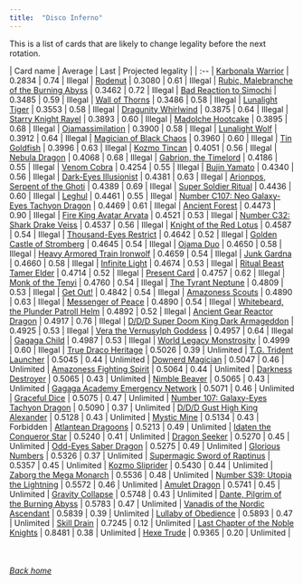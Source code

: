 ```yaml
---
title:  "Disco Inferno"
---
```


This is a list of cards that are likely to change legality before the next rotation.

| Card name | Average | Last | Projected legality |
| :-- |
[Karbonala Warrior](https://db.ygoprodeck.com/card/?search=Karbonala%20Warrior) | 0.2834 | 0.74 | Illegal |
[Rodenut](https://db.ygoprodeck.com/card/?search=Rodenut) | 0.3080 | 0.61 | Illegal |
[Rubic, Malebranche of the Burning Abyss](https://db.ygoprodeck.com/card/?search=Rubic,%20Malebranche%20of%20the%20Burning%20Abyss) | 0.3462 | 0.72 | Illegal |
[Bad Reaction to Simochi](https://db.ygoprodeck.com/card/?search=Bad%20Reaction%20to%20Simochi) | 0.3485 | 0.59 | Illegal |
[Wall of Thorns](https://db.ygoprodeck.com/card/?search=Wall%20of%20Thorns) | 0.3486 | 0.58 | Illegal |
[Lunalight Tiger](https://db.ygoprodeck.com/card/?search=Lunalight%20Tiger) | 0.3553 | 0.58 | Illegal |
[Dragunity Whirlwind](https://db.ygoprodeck.com/card/?search=Dragunity%20Whirlwind) | 0.3875 | 0.64 | Illegal |
[Starry Knight Rayel](https://db.ygoprodeck.com/card/?search=Starry%20Knight%20Rayel) | 0.3893 | 0.60 | Illegal |
[Madolche Hootcake](https://db.ygoprodeck.com/card/?search=Madolche%20Hootcake) | 0.3895 | 0.68 | Illegal |
[Ojamassimilation](https://db.ygoprodeck.com/card/?search=Ojamassimilation) | 0.3900 | 0.58 | Illegal |
[Lunalight Wolf](https://db.ygoprodeck.com/card/?search=Lunalight%20Wolf) | 0.3912 | 0.64 | Illegal |
[Magician of Black Chaos](https://db.ygoprodeck.com/card/?search=Magician%20of%20Black%20Chaos) | 0.3960 | 0.60 | Illegal |
[Tin Goldfish](https://db.ygoprodeck.com/card/?search=Tin%20Goldfish) | 0.3996 | 0.63 | Illegal |
[Kozmo Tincan](https://db.ygoprodeck.com/card/?search=Kozmo%20Tincan) | 0.4051 | 0.56 | Illegal |
[Nebula Dragon](https://db.ygoprodeck.com/card/?search=Nebula%20Dragon) | 0.4068 | 0.68 | Illegal |
[Gabrion, the Timelord](https://db.ygoprodeck.com/card/?search=Gabrion,%20the%20Timelord) | 0.4186 | 0.55 | Illegal |
[Venom Cobra](https://db.ygoprodeck.com/card/?search=Venom%20Cobra) | 0.4254 | 0.55 | Illegal |
[Bujin Yamato](https://db.ygoprodeck.com/card/?search=Bujin%20Yamato) | 0.4340 | 0.56 | Illegal |
[Dark-Eyes Illusionist](https://db.ygoprodeck.com/card/?search=Dark-Eyes%20Illusionist) | 0.4381 | 0.63 | Illegal |
[Arionpos, Serpent of the Ghoti](https://db.ygoprodeck.com/card/?search=Arionpos,%20Serpent%20of%20the%20Ghoti) | 0.4389 | 0.69 | Illegal |
[Super Soldier Ritual](https://db.ygoprodeck.com/card/?search=Super%20Soldier%20Ritual) | 0.4436 | 0.60 | Illegal |
[Leghul](https://db.ygoprodeck.com/card/?search=Leghul) | 0.4461 | 0.55 | Illegal |
[Number C107: Neo Galaxy-Eyes Tachyon Dragon](https://db.ygoprodeck.com/card/?search=Number%20C107:%20Neo%20Galaxy-Eyes%20Tachyon%20Dragon) | 0.4469 | 0.61 | Illegal |
[Ancient Forest](https://db.ygoprodeck.com/card/?search=Ancient%20Forest) | 0.4473 | 0.90 | Illegal |
[Fire King Avatar Arvata](https://db.ygoprodeck.com/card/?search=Fire%20King%20Avatar%20Arvata) | 0.4521 | 0.53 | Illegal |
[Number C32: Shark Drake Veiss](https://db.ygoprodeck.com/card/?search=Number%20C32:%20Shark%20Drake%20Veiss) | 0.4537 | 0.56 | Illegal |
[Knight of the Red Lotus](https://db.ygoprodeck.com/card/?search=Knight%20of%20the%20Red%20Lotus) | 0.4587 | 0.54 | Illegal |
[Thousand-Eyes Restrict](https://db.ygoprodeck.com/card/?search=Thousand-Eyes%20Restrict) | 0.4642 | 0.52 | Illegal |
[Golden Castle of Stromberg](https://db.ygoprodeck.com/card/?search=Golden%20Castle%20of%20Stromberg) | 0.4645 | 0.54 | Illegal |
[Ojama Duo](https://db.ygoprodeck.com/card/?search=Ojama%20Duo) | 0.4650 | 0.58 | Illegal |
[Heavy Armored Train Ironwolf](https://db.ygoprodeck.com/card/?search=Heavy%20Armored%20Train%20Ironwolf) | 0.4659 | 0.54 | Illegal |
[Junk Gardna](https://db.ygoprodeck.com/card/?search=Junk%20Gardna) | 0.4660 | 0.58 | Illegal |
[Infinite Light](https://db.ygoprodeck.com/card/?search=Infinite%20Light) | 0.4674 | 0.53 | Illegal |
[Ritual Beast Tamer Elder](https://db.ygoprodeck.com/card/?search=Ritual%20Beast%20Tamer%20Elder) | 0.4714 | 0.52 | Illegal |
[Present Card](https://db.ygoprodeck.com/card/?search=Present%20Card) | 0.4757 | 0.62 | Illegal |
[Monk of the Tenyi](https://db.ygoprodeck.com/card/?search=Monk%20of%20the%20Tenyi) | 0.4760 | 0.54 | Illegal |
[The Tyrant Neptune](https://db.ygoprodeck.com/card/?search=The%20Tyrant%20Neptune) | 0.4809 | 0.53 | Illegal |
[Get Out!](https://db.ygoprodeck.com/card/?search=Get%20Out!) | 0.4842 | 0.54 | Illegal |
[Amazoness Scouts](https://db.ygoprodeck.com/card/?search=Amazoness%20Scouts) | 0.4890 | 0.63 | Illegal |
[Messenger of Peace](https://db.ygoprodeck.com/card/?search=Messenger%20of%20Peace) | 0.4890 | 0.54 | Illegal |
[Whitebeard, the Plunder Patroll Helm](https://db.ygoprodeck.com/card/?search=Whitebeard,%20the%20Plunder%20Patroll%20Helm) | 0.4892 | 0.52 | Illegal |
[Ancient Gear Reactor Dragon](https://db.ygoprodeck.com/card/?search=Ancient%20Gear%20Reactor%20Dragon) | 0.4917 | 0.76 | Illegal |
[D/D/D Super Doom King Dark Armageddon](https://db.ygoprodeck.com/card/?search=D/D/D%20Super%20Doom%20King%20Dark%20Armageddon) | 0.4925 | 0.53 | Illegal |
[Vera the Vernusylph Goddess](https://db.ygoprodeck.com/card/?search=Vera%20the%20Vernusylph%20Goddess) | 0.4957 | 0.64 | Illegal |
[Gagaga Child](https://db.ygoprodeck.com/card/?search=Gagaga%20Child) | 0.4987 | 0.53 | Illegal |
[World Legacy Monstrosity](https://db.ygoprodeck.com/card/?search=World%20Legacy%20Monstrosity) | 0.4999 | 0.60 | Illegal |
[True Draco Heritage](https://db.ygoprodeck.com/card/?search=True%20Draco%20Heritage) | 0.5026 | 0.39 | Unlimited |
[T.G. Trident Launcher](https://db.ygoprodeck.com/card/?search=T.G.%20Trident%20Launcher) | 0.5045 | 0.44 | Unlimited |
[Downerd Magician](https://db.ygoprodeck.com/card/?search=Downerd%20Magician) | 0.5047 | 0.46 | Unlimited |
[Amazoness Fighting Spirit](https://db.ygoprodeck.com/card/?search=Amazoness%20Fighting%20Spirit) | 0.5064 | 0.44 | Unlimited |
[Darkness Destroyer](https://db.ygoprodeck.com/card/?search=Darkness%20Destroyer) | 0.5065 | 0.43 | Unlimited |
[Nimble Beaver](https://db.ygoprodeck.com/card/?search=Nimble%20Beaver) | 0.5065 | 0.43 | Unlimited |
[Gagaga Academy Emergency Network](https://db.ygoprodeck.com/card/?search=Gagaga%20Academy%20Emergency%20Network) | 0.5071 | 0.46 | Unlimited |
[Graceful Dice](https://db.ygoprodeck.com/card/?search=Graceful%20Dice) | 0.5075 | 0.47 | Unlimited |
[Number 107: Galaxy-Eyes Tachyon Dragon](https://db.ygoprodeck.com/card/?search=Number%20107:%20Galaxy-Eyes%20Tachyon%20Dragon) | 0.5090 | 0.37 | Unlimited |
[D/D/D Gust High King Alexander](https://db.ygoprodeck.com/card/?search=D/D/D%20Gust%20High%20King%20Alexander) | 0.5128 | 0.43 | Unlimited |
[Mystic Mine](https://db.ygoprodeck.com/card/?search=Mystic%20Mine) | 0.5134 | 0.43 | Forbidden |
[Atlantean Dragoons](https://db.ygoprodeck.com/card/?search=Atlantean%20Dragoons) | 0.5213 | 0.49 | Unlimited |
[Idaten the Conqueror Star](https://db.ygoprodeck.com/card/?search=Idaten%20the%20Conqueror%20Star) | 0.5240 | 0.41 | Unlimited |
[Dragon Seeker](https://db.ygoprodeck.com/card/?search=Dragon%20Seeker) | 0.5270 | 0.45 | Unlimited |
[Odd-Eyes Saber Dragon](https://db.ygoprodeck.com/card/?search=Odd-Eyes%20Saber%20Dragon) | 0.5275 | 0.49 | Unlimited |
[Glorious Numbers](https://db.ygoprodeck.com/card/?search=Glorious%20Numbers) | 0.5326 | 0.37 | Unlimited |
[Supermagic Sword of Raptinus](https://db.ygoprodeck.com/card/?search=Supermagic%20Sword%20of%20Raptinus) | 0.5357 | 0.45 | Unlimited |
[Kozmo Sliprider](https://db.ygoprodeck.com/card/?search=Kozmo%20Sliprider) | 0.5430 | 0.44 | Unlimited |
[Zaborg the Mega Monarch](https://db.ygoprodeck.com/card/?search=Zaborg%20the%20Mega%20Monarch) | 0.5536 | 0.48 | Unlimited |
[Number S39: Utopia the Lightning](https://db.ygoprodeck.com/card/?search=Number%20S39:%20Utopia%20the%20Lightning) | 0.5572 | 0.46 | Unlimited |
[Amulet Dragon](https://db.ygoprodeck.com/card/?search=Amulet%20Dragon) | 0.5741 | 0.45 | Unlimited |
[Gravity Collapse](https://db.ygoprodeck.com/card/?search=Gravity%20Collapse) | 0.5748 | 0.43 | Unlimited |
[Dante, Pilgrim of the Burning Abyss](https://db.ygoprodeck.com/card/?search=Dante,%20Pilgrim%20of%20the%20Burning%20Abyss) | 0.5783 | 0.47 | Unlimited |
[Vanadis of the Nordic Ascendant](https://db.ygoprodeck.com/card/?search=Vanadis%20of%20the%20Nordic%20Ascendant) | 0.5839 | 0.39 | Unlimited |
[Lullaby of Obedience](https://db.ygoprodeck.com/card/?search=Lullaby%20of%20Obedience) | 0.5893 | 0.47 | Unlimited |
[Skill Drain](https://db.ygoprodeck.com/card/?search=Skill%20Drain) | 0.7245 | 0.12 | Unlimited |
[Last Chapter of the Noble Knights](https://db.ygoprodeck.com/card/?search=Last%20Chapter%20of%20the%20Noble%20Knights) | 0.8481 | 0.38 | Unlimited |
[Hexe Trude](https://db.ygoprodeck.com/card/?search=Hexe%20Trude) | 0.9365 | 0.20 | Unlimited |

<br>

###### [Back home](index)